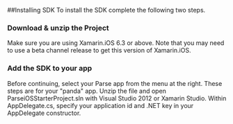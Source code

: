 ﻿##Installing SDK
To install the SDK complete the following two steps.

### Download & unzip the Project
Make sure you are using Xamarin.iOS 6.3 or above. Note that you may need to use a beta channel release to get this version of Xamarin.iOS.

### Add the SDK to your app
Before continuing, select your Parse app from the menu at the right. These steps are for your "panda" app.
Unzip the file and open ParseiOSStarterProject.sln with Visual Studio 2012 or Xamarin Studio. Within AppDelegate.cs, specify your application id and .NET key in your AppDelegate constructor.
<!--<ol class="ul-cozy" style="list-style: decimal">
    <li>Set the goal. What will be achieved at the end (common for all platform)</li>
    <li>Getting / Accessing SDK, How to initialize SDK (Installation)</li>
    <li>Explain the sample problem (common for all platform)</li>
    <li>How to create the model (common for all platform)</li>
    <li>Steps required to create sample app.</li>
</ol>
-->